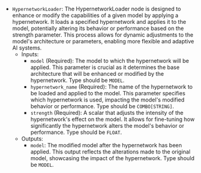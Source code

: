 - `HypernetworkLoader`: The HypernetworkLoader node is designed to enhance or modify the capabilities of a given model by applying a hypernetwork. It loads a specified hypernetwork and applies it to the model, potentially altering its behavior or performance based on the strength parameter. This process allows for dynamic adjustments to the model's architecture or parameters, enabling more flexible and adaptive AI systems.
    - Inputs:
        - `model` (Required): The model to which the hypernetwork will be applied. This parameter is crucial as it determines the base architecture that will be enhanced or modified by the hypernetwork. Type should be `MODEL`.
        - `hypernetwork_name` (Required): The name of the hypernetwork to be loaded and applied to the model. This parameter specifies which hypernetwork is used, impacting the model's modified behavior or performance. Type should be `COMBO[STRING]`.
        - `strength` (Required): A scalar that adjusts the intensity of the hypernetwork's effect on the model. It allows for fine-tuning how significantly the hypernetwork alters the model's behavior or performance. Type should be `FLOAT`.
    - Outputs:
        - `model`: The modified model after the hypernetwork has been applied. This output reflects the alterations made to the original model, showcasing the impact of the hypernetwork. Type should be `MODEL`.
